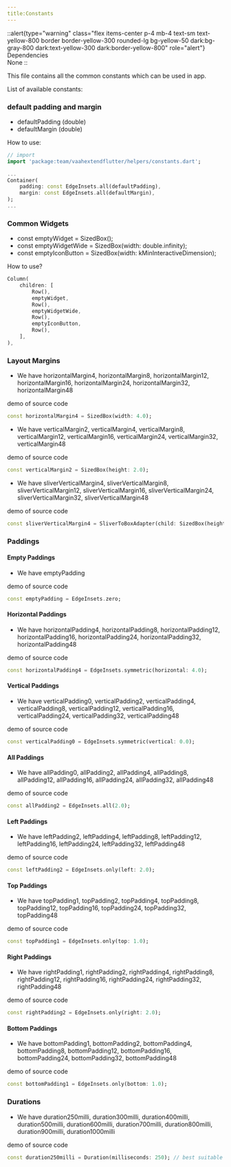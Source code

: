 ```yaml
---
title:Constants
---
```


::alert{type="warning" class="flex items-center p-4 mb-4 text-sm text-yellow-800 border border-yellow-300 rounded-lg bg-yellow-50 dark:bg-gray-800 dark:text-yellow-300 dark:border-yellow-800" role="alert"}
Dependencies   
None
::

This file contains all the common constants which can be used in app.

List of available constants:

### default padding and margin
- defaultPadding (double)
- defaultMargin (double)

How to use:
```dart
// import
import 'package:team/vaahextendflutter/helpers/constants.dart';

...
Container(
    padding: const EdgeInsets.all(defaultPadding),
    margin: const EdgeInsets.all(defaultMargin),
);
...
```

### Common Widgets

- const emptyWidget = SizedBox();
- const emptyWidgetWide = SizedBox(width: double.infinity);
- const emptyIconButton = SizedBox(width: kMinInteractiveDimension);

How to use?
```dart
Column(
    children: [
        Row(),
        emptyWidget,
        Row(),
        emptyWidgetWide,
        Row(),
        emptyIconButton,
        Row(),
    ],
),
```

### Layout Margins

- We have horizontalMargin4, horizontalMargin8, horizontalMargin12, horizontalMargin16, horizontalMargin24, horizontalMargin32, horizontalMargin48

demo of source code
```dart
const horizontalMargin4 = SizedBox(width: 4.0);
```

- We have verticalMargin2, verticalMargin4, verticalMargin8, verticalMargin12, verticalMargin16, verticalMargin24, verticalMargin32, verticalMargin48

demo of source code
```dart
const verticalMargin2 = SizedBox(height: 2.0);
```

- We have sliverVerticalMargin4, sliverVerticalMargin8, sliverVerticalMargin12, sliverVerticalMargin16, sliverVerticalMargin24, sliverVerticalMargin32, sliverVerticalMargin48

demo of source code
```dart
const sliverVerticalMargin4 = SliverToBoxAdapter(child: SizedBox(height: 4.0));
```

### Paddings

#### Empty Paddings
- We have emptyPadding

demo of source code
```dart
const emptyPadding = EdgeInsets.zero;
```

#### Horizontal Paddings
- We have horizontalPadding4, horizontalPadding8, horizontalPadding12, horizontalPadding16, horizontalPadding24, horizontalPadding32, horizontalPadding48

demo of source code
```dart
const horizontalPadding4 = EdgeInsets.symmetric(horizontal: 4.0);
```

#### Vertical Paddings
- We have verticalPadding0, verticalPadding2, verticalPadding4, verticalPadding8, verticalPadding12, verticalPadding16, verticalPadding24, verticalPadding32, verticalPadding48

demo of source code
```dart
const verticalPadding0 = EdgeInsets.symmetric(vertical: 0.0);
```

#### All Paddings
- We have allPadding0, allPadding2, allPadding4, allPadding8, allPadding12, allPadding16, allPadding24, allPadding32, allPadding48

demo of source code
```dart
const allPadding2 = EdgeInsets.all(2.0);
```

#### Left Paddings
- We have leftPadding2, leftPadding4, leftPadding8, leftPadding12, leftPadding16, leftPadding24, leftPadding32, leftPadding48

demo of source code
```dart
const leftPadding2 = EdgeInsets.only(left: 2.0);
```

#### Top Paddings
- We have topPadding1, topPadding2, topPadding4, topPadding8, topPadding12, topPadding16, topPadding24, topPadding32, topPadding48

demo of source code
```dart
const topPadding1 = EdgeInsets.only(top: 1.0);
```

#### Right Paddings
- We have rightPadding1, rightPadding2, rightPadding4, rightPadding8, rightPadding12, rightPadding16, rightPadding24, rightPadding32, rightPadding48

demo of source code
```dart
const rightPadding2 = EdgeInsets.only(right: 2.0);
```

#### Bottom Paddings
- We have bottomPadding1, bottomPadding2, bottomPadding4, bottomPadding8, bottomPadding12, bottomPadding16, bottomPadding24, bottomPadding32, bottomPadding48

demo of source code
```dart
const bottomPadding1 = EdgeInsets.only(bottom: 1.0);
```

### Durations
- We have duration250milli, duration300milli, duration400milli, duration500milli, duration600milli, duration700milli, duration800milli, duration900milli, duration1000milli

demo of source code
```dart
const duration250milli = Duration(milliseconds: 250); // best suitable for animations
```
